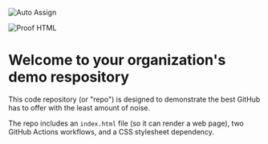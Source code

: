 ![Auto Assign](https://github.com/shallowwisdom/demo-repository/actions/workflows/auto-assign.yml/badge.svg)

![Proof HTML](https://github.com/shallowwisdom/demo-repository/actions/workflows/proof-html.yml/badge.svg)

# Welcome to your organization's demo respository
This code repository (or "repo") is designed to demonstrate the best GitHub has to offer with the least amount of noise.

The repo includes an `index.html` file (so it can render a web page), two GitHub Actions workflows, and a CSS stylesheet dependency.
